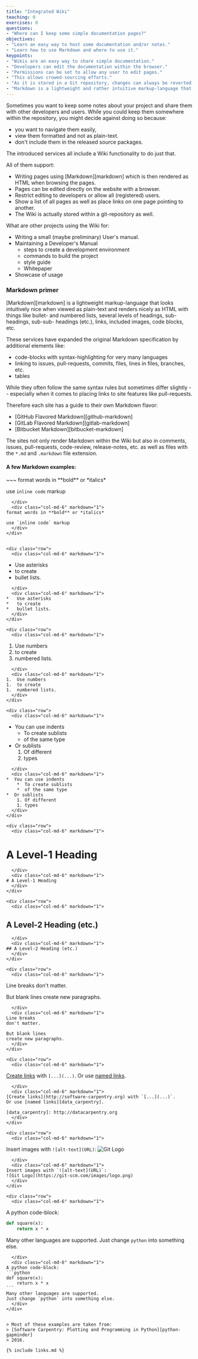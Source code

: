 ```yaml
---
title: "Integrated Wiki"
teaching: 0
exercises: 0
questions:
- "Where can I keep some simple documentation pages?"
objectives:
- "Learn an easy way to host some documentation and/or notes."
- "Learn how to use Markdown and where to use it."
keypoints:
- "Wikis are an easy way to share simple documentation."
- "Developers can edit the documentation within the browser."
- "Permissions can be set to allow any user to edit pages."
- "This allows crowed-sourcing efforts."
- "As it is stored in a Git repository, changes can always be reverted."
- "Markdown is a lightweight and rather intuitive markup-language that is widely used."
---
```


Sometimes you want to keep some notes about your project and share them with
other developers and users.  While you could keep them somewhere within the 
repository, you might decide against doing so because:
- you want to navigate them easily,
- view them formatted and not as plain-text.
- don't include them in the released source packages.

The introduced services all include a Wiki functionality to do just that.

All of them support:
* Writing pages using [Markdown][markdown] which is then rendered as HTML 
  when browsing the pages.
* Pages can be edited directly on the website with a browser.
* Restrict editing to developers or allow all (registered) users.
* Show a list of all pages as well as place links on one page pointing to another.
* The Wiki is actually stored within a git-repository as well.

What are other projects using the Wiki for:

* Writing a small (maybe preliminary) User's manual.
* Maintaining a Developer's Manual
    * steps to create a development environment
    * commands to build the project
    * style guide
    * Whitepaper
* Showcase of usage

### Markdown primer

[Markdown][markdown] is a lightweight markup-language that looks intuitively 
nice when viewed as plain-text and renders nicely as HTML with things like
bullet- and numbered lists, several levels of headings, sub-headings, sub-sub-
headings (etc.), links, included images, code blocks, etc.

These services have expanded the original Markdown specification by additional
elements like:
* code-blocks with syntax-highlighting for very many languages
* linking to issues, pull-requests, commits, files, lines in files, branches, etc.
* tables

While they often follow the same syntax rules but sometimes differ slightly
-- especially when it comes to placing links to site features like pull-requests.

Therefore each site has a guide to their own Markdown flavor:

* [GitHub Flavored Markdown][github-markdown]
* [GitLab Flavored Markdown][gitlab-markdown]
* [Bitbucket Markdown][bitbucket-markdown]

The sites not only render Markdown within the Wiki but also in comments, 
issues, pull-requests, code-review, release-notes, etc. as well as 
files with the `*.md` and `.markdown` file extension.



#### A few Markdown examples:

<div class="row">
  <div class="col-md-6" markdown="1">
~~~
format words in **bold** or *italics*

use `inline code` markup
~~~
  </div>
  <div class="col-md-6" markdown="1">
format words in **bold** or *italics*

use `inline code` markup
  </div>
</div>


<div class="row">
  <div class="col-md-6" markdown="1">
~~~
*   Use asterisks
*   to create
*   bullet lists.
~~~
  </div>
  <div class="col-md-6" markdown="1">
*   Use asterisks
*   to create
*   bullet lists.
  </div>
</div>

<div class="row">
  <div class="col-md-6" markdown="1">
~~~
1.  Use numbers
1.  to create
1.  numbered lists.
~~~
  </div>
  <div class="col-md-6" markdown="1">
1.  Use numbers
1.  to create
1.  numbered lists.
  </div>
</div>

<div class="row">
  <div class="col-md-6" markdown="1">
~~~
*  You can use indents
	*  To create sublists 
	*  of the same type
*  Or sublists
	1. Of different
	1. types
~~~
  </div>
  <div class="col-md-6" markdown="1">
*  You can use indents
	*  To create sublists
	*  of the same type
*  Or sublists
	1. Of different
	1. types
  </div>
</div>

<div class="row">
  <div class="col-md-6" markdown="1">
~~~
# A Level-1 Heading
~~~
  </div>
  <div class="col-md-6" markdown="1">
# A Level-1 Heading
  </div>
</div>

<div class="row">
  <div class="col-md-6" markdown="1">
~~~
## A Level-2 Heading (etc.)
~~~
  </div>
  <div class="col-md-6" markdown="1">
## A Level-2 Heading (etc.)
  </div>
</div>

<div class="row">
  <div class="col-md-6" markdown="1">
~~~
Line breaks
don't matter.

But blank lines
create new paragraphs.
~~~
  </div>
  <div class="col-md-6" markdown="1">
Line breaks
don't matter.

But blank lines
create new paragraphs.
  </div>
</div>

<div class="row">
  <div class="col-md-6" markdown="1">
~~~
[Create links](http://software-carpentry.org) with `[...](...)`.
Or use [named links][data_carpentry].

[data_carpentry]: http://datacarpentry.org
~~~
  </div>
  <div class="col-md-6" markdown="1">
[Create links](http://software-carpentry.org) with `[...](...)`.
Or use [named links][data_carpentry].

[data_carpentry]: http://datacarpentry.org
  </div>
</div>

<div class="row">
  <div class="col-md-6" markdown="1">
~~~
Insert images with `![alt-text](URL)`:
![Git Logo](https://git-scm.com/images/logo.png) 
~~~
  </div>
  <div class="col-md-6" markdown="1">
Insert images with `![alt-text](URL)`:
![Git Logo](https://git-scm.com/images/logo.png) 
  </div>
</div>

<div class="row">
  <div class="col-md-6" markdown="1">
~~~
A python code-block:
```python
def square(x):
    return x * x
```
Many other languages are supported.
Just change `python` into something else.
~~~
  </div>
  <div class="col-md-6" markdown="1">
A python code-block:
```python
def square(x):
    return x * x
```
Many other languages are supported. 
Just change `python` into something else.
  </div>
</div>


> Most of these examples are taken from:
> [Software Carpentry: Plotting and Programming in Python][python-gapminder]
> 2016.

{% include links.md %}
